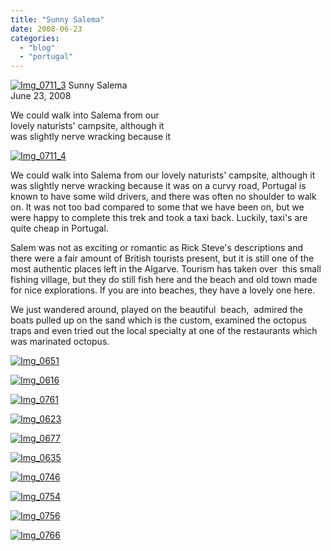 ```yaml
---
title: "Sunny Salema"
date: 2008-06-23
categories: 
  - "blog"
  - "portugal"
---
```


 [![Img_0711_3](http://soultravelers3new.local/images/2008/06/23/img_0711_3.jpg "Img_0711_3")](https://pub-ac94b3f306b24c0dba4238943c97f2e1.r2.dev/photos/uncategorized/2008/06/23/img_0711_3.jpg) Sunny Salema  
June 23, 2008

We could walk into Salema from our  
lovely naturists' campsite, although it  
was slightly nerve wracking because it

<!--more-->

[![Img_0711_4](http://soultravelers3new.local/images/2008/06/23/img_0711_4.jpg "Img_0711_4")](https://pub-ac94b3f306b24c0dba4238943c97f2e1.r2.dev/photos/uncategorized/2008/06/23/img_0711_4.jpg)

We could walk into Salema from our lovely naturists' campsite, although it was slightly nerve wracking because it was on a curvy road, Portugal is known to have some wild drivers, and there was often no shoulder to walk on. It was not too bad compared to some that we have been on, but we were happy to complete this trek and took a taxi back. Luckily, taxi's are quite cheap in Portugal.

Salem was not as exciting or romantic as Rick Steve's descriptions and there were a fair amount of British tourists present, but it is still one of the most authentic places left in the Algarve. Tourism has taken over  this small fishing village, but they do still fish here and the beach and old town made for nice explorations. If you are into beaches, they have a lovely one here.

We just wandered around, played on the beautiful  beach,  admired the boats pulled up on the sand which is the custom, examined the octopus traps and even tried out the local specialty at one of the restaurants which was marinated octopus.

[![Img_0651](http://soultravelers3new.local/images/2008/06/23/img_0651.jpg "Img_0651")](https://pub-ac94b3f306b24c0dba4238943c97f2e1.r2.dev/photos/uncategorized/2008/06/23/img_0651.jpg)

[![Img_0616](http://soultravelers3new.local/images/2008/06/23/img_0616.jpg "Img_0616")](https://pub-ac94b3f306b24c0dba4238943c97f2e1.r2.dev/photos/uncategorized/2008/06/23/img_0616.jpg)

[![Img_0761](http://soultravelers3new.local/images/2008/06/23/img_0761.jpg "Img_0761")](https://pub-ac94b3f306b24c0dba4238943c97f2e1.r2.dev/photos/uncategorized/2008/06/23/img_0761.jpg)

  

[![Img_0623](http://soultravelers3new.local/images/2008/06/23/img_0623.jpg "Img_0623")](https://pub-ac94b3f306b24c0dba4238943c97f2e1.r2.dev/photos/uncategorized/2008/06/23/img_0623.jpg)

[![Img_0677](http://soultravelers3new.local/images/2008/06/23/img_0677.jpg "Img_0677")](https://pub-ac94b3f306b24c0dba4238943c97f2e1.r2.dev/photos/uncategorized/2008/06/23/img_0677.jpg)

[![Img_0635](http://soultravelers3new.local/images/2008/06/23/img_0635.jpg "Img_0635")](https://pub-ac94b3f306b24c0dba4238943c97f2e1.r2.dev/photos/uncategorized/2008/06/23/img_0635.jpg)

[![Img_0746](http://soultravelers3new.local/images/2008/06/23/img_0746.jpg "Img_0746")](https://pub-ac94b3f306b24c0dba4238943c97f2e1.r2.dev/photos/uncategorized/2008/06/23/img_0746.jpg)

[![Img_0754](http://soultravelers3new.local/images/2008/06/23/img_0754.jpg "Img_0754")](https://pub-ac94b3f306b24c0dba4238943c97f2e1.r2.dev/photos/uncategorized/2008/06/23/img_0754.jpg)

  
  
  

[![Img_0756](http://soultravelers3new.local/images/2008/06/23/img_0756.jpg "Img_0756")](https://pub-ac94b3f306b24c0dba4238943c97f2e1.r2.dev/photos/uncategorized/2008/06/23/img_0756.jpg)

[![Img_0766](http://soultravelers3new.local/images/2008/06/23/img_0766.jpg "Img_0766")](https://pub-ac94b3f306b24c0dba4238943c97f2e1.r2.dev/photos/uncategorized/2008/06/23/img_0766.jpg)
